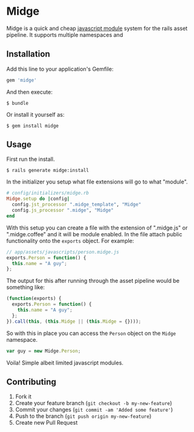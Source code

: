 # Midge

Midge is a quick and cheap [javascript module](http://www.adequatelygood.com/2010/3/JavaScript-Module-Pattern-In-Depth)
system for the rails asset pipeline.  It supports multiple namespaces and

## Installation

Add this line to your application's Gemfile:

``` ruby
gem 'midge'
```

And then execute:

``` console
$ bundle
```

Or install it yourself as:

``` console
$ gem install midge
```

## Usage

First run the install.

``` console
$ rails generate midge:install
```

In the initializer you setup what file extensions will go to what "module".

``` ruby
# config/initializers/midge.rb
Midge.setup do |config|
  config.jst_processor ".midge_template", "Midge"
  config.js_processor ".midge", "Midge"
end
```

With this setup you can create a file with the extension of ".midge.js" or
".midge.coffee" and it will be module enabled. In the file attach public
functionality onto the `exports` object. For example:

``` javascript
// app/assets/javascripts/person.midge.js
exports.Person = function() {
  this.name = "A guy";
};
```

The output for this after running through the asset pipeline would be something
like:

``` javascript
(function(exports) {
  exports.Person = function() {
    this.name = "A guy";
  };
}).call(this, (this.Midge || (this.Midge = {})));
```

So with this in place you can access the `Person` object on the `Midge`
namespace.

``` javascript
var guy = new Midge.Person;
```

Voila! Simple albeit limited javascript modules.

## Contributing

1. Fork it
2. Create your feature branch (`git checkout -b my-new-feature`)
3. Commit your changes (`git commit -am 'Added some feature'`)
4. Push to the branch (`git push origin my-new-feature`)
5. Create new Pull Request
